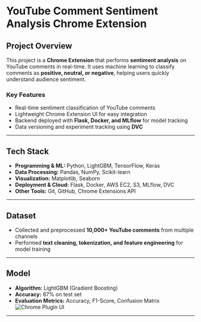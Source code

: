 
# YouTube Comment Sentiment Analysis Chrome Extension

## Project Overview
This project is a **Chrome Extension** that performs **sentiment analysis** on YouTube comments in real-time. It uses machine learning to classify comments as **positive, neutral, or negative**, helping users quickly understand audience sentiment.

### Key Features
- Real-time sentiment classification of YouTube comments  
- Lightweight Chrome Extension UI for easy integration  
- Backend deployed with **Flask, Docker, and MLflow** for model tracking  
- Data versioning and experiment tracking using **DVC**  

---

## Tech Stack
- **Programming & ML:** Python, LightGBM, TensorFlow, Keras  
- **Data Processing:** Pandas, NumPy, Scikit-learn  
- **Visualization:** Matplotlib, Seaborn  
- **Deployment & Cloud:** Flask, Docker, AWS EC2, S3, MLflow, DVC  
- **Other Tools:** Git, GitHub, Chrome Extensions API  

---

## Dataset
- Collected and preprocessed **10,000+ YouTube comments** from multiple channels  
- Performed **text cleaning, tokenization, and feature engineering** for model training  

---

## Model
- **Algorithm:** LightGBM (Gradient Boosting)  
- **Accuracy:** 87% on test set  
- **Evaluation Metrics:** Accuracy, F1-Score, Confusion Matrix  
![Chrome Plugin UI](screenshots/chrome-plugin-yt.png)

---








